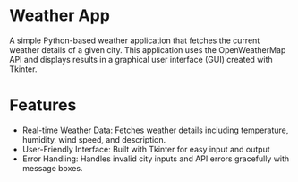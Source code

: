 # Weather App
A simple Python-based weather application that fetches the current weather details of a given city. This application uses the OpenWeatherMap API and displays results in a graphical user interface (GUI) created with Tkinter.
# Features
- Real-time Weather Data: Fetches weather details including temperature, humidity, wind speed, and description.
- User-Friendly Interface: Built with Tkinter for easy input and output
- Error Handling: Handles invalid city inputs and API errors gracefully with message boxes.